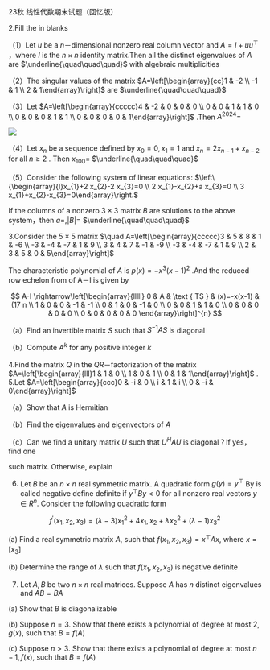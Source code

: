 23秋 线性代数期末试题（回忆版）

2.Fill the in blanks

（1）Let $u$ be a $n$－dimensional nonzero real column vector and $A=I+u u^{\top}$ ，where $I$ is the $n \times n$ identity matrix.Then all the distinct eigenvalues of $A$ are $\underline{\quad\quad\quad}$ with algebraic multiplicities

（2）The singular values of the matrix $A=\left[\begin{array}{cc}1 & -2 \\ -1 & 1 \\ 2 & 1\end{array}\right]$ are $\underline{\quad\quad\quad}$

（3）Let $A=\left[\begin{array}{ccccc}4 & -2 & 0 & 0 & 0 \\ 0 & 0 & 1 & 1 & 0 \\ 0 & 0 & 0 & 1 & 1 \\ 0 & 0 & 0 & 0 & 1\end{array}\right]$ .Then $A^{2024}=$

![](https://cdn.mathpix.com/cropped/2025_05_18_b1fff5772bf06ed0ffc9g-1.jpg?height=1237&width=1154&top_left_y=3048&top_left_x=5701)

（4）Let $x_{n}$ be a sequence defined by $x_{0}=0, x_{1}=1$ and $x_{n}=2 x_{n-1}+x_{n-2}$ for all $n \geqslant 2$ . Then $x_{100}=$ $\underline{\quad\quad\quad}$

（5）Consider the following system of linear equations: $\left\{\begin{array}{l}x_{1}+2 x_{2}-2 x_{3}=0 \\ 2 x_{1}-x_{2}+a x_{3}=0 \\ 3 x_{1}+x_{2}-x_{3}=0\end{array}\right.$

If the columns of a nonzero $3 \times 3$ matrix $B$ are solutions to the above system，then $a=,|B|=$ $\underline{\quad\quad\quad}$

3.Consider the $5 \times 5$ matrix $\quad A=\left[\begin{array}{ccccc}3 & 5 & 8 & 1 & -6 \\ -3 & -4 & -7 & 1 & 9 \\ 3 & 4 & 7 & -1 & -9 \\ -3 & -4 & -7 & 1 & 9 \\ 2 & 3 & 5 & 0 & 5\end{array}\right]$

The characteristic polynomial of $A$ is $p(x)=-x^{3}(x-1)^{2}$ .And the reduced row echelon from of A－I is given by

$$
A-I \rightarrow\left[\begin{array}{lllll}
0 & A & \text { TS } & (x)=-x(x-1) & (17 n \\
1 & 0 & 0 & -1 & -1 \\
0 & 1 & 0 & -1 & 0 \\
0 & 0 & 1 & 1 & 0 \\
0 & 0 & 0 & 0 & 0 \\
0 & 0 & 0 & 0 & 0
\end{array}\right]^{n}
$$

（a）Find an invertible matrix $S$ such that $S^{-1} A S$ is diagonal

（b）Compute $A^{k}$ for any positive integer $k$

4.Find the matrix $Q$ in the $Q R$－factorization of the matrix $A=\left[\begin{array}{lll}1 & 1 & 0 \\ 1 & 0 & 1 \\ 0 & 1 & 1\end{array}\right]$ . 5.Let $A=\left[\begin{array}{ccc}0 & -i & 0 \\ i & 1 & i \\ 0 & -i & 0\end{array}\right]$

（a）Show that $A$ is Hermitian

（b）Find the eigenvalues and eigenvectors of $A$

（c）Can we find a unitary matrix $U$ such that $U^{H} A U$ is diagonal？If yes，find one

such matrix. Otherwise, explain

6. Let $B$ be an $n \times n$ real symmetric matrix. A quadratic form $g(y)=y^{\top}$ By is called negative define definite if $y^{\top} B y<0$ for all nonzero real vectors $y \in R^{n}$. Consider the following quadratic form

$$
f^{\prime}\left(x_{1}, x_{2}, x_{3}\right)=(\lambda-3) x_{1}^{2}+4 x_{1}, x_{2}+\lambda x_{2}^{2}+(\lambda-1) x_{3}^{2}
$$

(a) Find a real symmetric matrix $A$, such that $f\left(x_{1}, x_{2}, x_{3}\right)=x^{\top} A x$, where $x=\left[x_{3}\right]$

(b) Determine the range of $\lambda$ such that $f\left(x_{1}, x_{2}, x_{3}\right)$ is negative definite

7. Let $A, B$ be two $n \times n$ real matrices. Suppose $A$ has $n$ distinct eigenvalues and $A B=B A$

(a) Show that $B$ is diagonalizable

(b) Suppose $n=3$. Show that there exists a polynomial of degree at most $2, g(x)$, such that $B=f(A)$

(c) Suppose $n>3$. Show that there exists a polynomial of degree at most $n-1, f(x)$, such that $B=f(A)$

